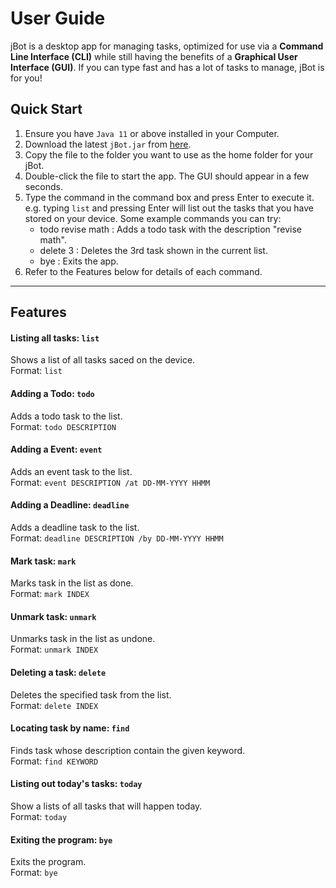 # User Guide
jBot is a desktop app for managing tasks, optimized for use via a **Command Line Interface (CLI)** while still having the benefits of a **Graphical User Interface (GUI)**. If you can type fast and has a lot of tasks to manage, jBot is for you!

## Quick Start
1. Ensure you have `Java 11` or above installed in your Computer.
2. Download the latest `jBot.jar` from [here](https://github.com/jessicajacelyn/ip/releases/download/A-Release/jBot.jar).
3. Copy the file to the folder you want to use as the home folder for your jBot.
4. Double-click the file to start the app. The GUI should appear in a few seconds. 
5. Type the command in the command box and press Enter to execute it. e.g. typing `list` and pressing Enter will list out the tasks that you have stored on your device.
   Some example commands you can try:
   - todo revise math : Adds a todo task with the description "revise math".
   - delete 3 : Deletes the 3rd task shown in the current list.
   - bye : Exits the app.
6. Refer to the Features below for details of each command.

---

## Features

#### Listing all tasks: `list`
Shows a list of all tasks saced on the device.<br />
Format: `list`

#### Adding a Todo: `todo`
Adds a todo task to the list.<br />
Format: `todo DESCRIPTION`

#### Adding a Event: `event`
Adds an event task to the list.<br />
Format: `event DESCRIPTION /at DD-MM-YYYY HHMM`

#### Adding a Deadline: `deadline`
Adds a deadline task to the list.<br />
Format: `deadline DESCRIPTION /by DD-MM-YYYY HHMM`

#### Mark task: `mark`
Marks task in the list as done.<br />
Format: `mark INDEX`

#### Unmark task: `unmark`
Unmarks task in the list as undone.<br />
Format: `unmark INDEX`

#### Deleting a task: `delete`
Deletes the specified task from the list.<br /> 
Format: `delete INDEX`

#### Locating task by name: `find`
Finds task whose description contain the given keyword. <br />
Format: `find KEYWORD`

#### Listing out today's tasks: `today`
Show a lists of all tasks that will happen today. <br />
Format: `today`

#### Exiting the program: `bye`
Exits the program. <br />
Format: `bye`

